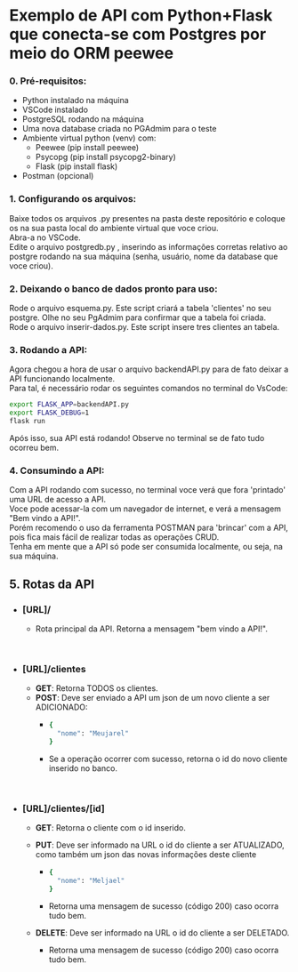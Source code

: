 # Exemplo de API com Python+Flask que conecta-se com Postgres por meio do ORM peewee

### 0. Pré-requisitos:
* Python instalado na máquina
* VSCode instalado
* PostgreSQL rodando na máquina
* Uma nova database criada no PGAdmim para o teste
* Ambiente virtual python (venv) com:
  - Peewee (pip install peewee)
  - Psycopg (pip install psycopg2-binary)
  - Flask (pip install flask)
* Postman (opcional)


### 1. Configurando os arquivos:
Baixe todos os arquivos .py presentes na pasta deste repositório e coloque os na sua pasta local do ambiente virtual que voce criou.<br>
Abra-a no VSCode.<br>
Edite o arquivo postgredb.py , inserindo as informações corretas relativo ao postgre rodando na sua máquina (senha, usuário, nome da database que voce criou).<br>

### 2. Deixando o banco de dados pronto para uso:
Rode o arquivo esquema.py. Este script criará a tabela 'clientes' no seu postgre. Olhe no seu PgAdmim para confirmar que a tabela foi criada.<br>
Rode o arquivo inserir-dados.py. Este script insere tres clientes an tabela.<br>

### 3. Rodando a API:
Agora chegou a hora de usar o arquivo backendAPI.py para de fato deixar a API funcionando localmente.<br>
Para tal, é necessário rodar os seguintes comandos no terminal do VsCode:

```bash 
export FLASK_APP=backendAPI.py
export FLASK_DEBUG=1
flask run
```
Após isso, sua API está rodando! Observe no terminal se de fato tudo ocorreu bem. 

### 4. Consumindo a API:
Com a API rodando com sucesso, no terminal voce verá que fora 'printado' uma URL de acesso a API. <br>
Voce pode acessar-la com um navegador de internet, e verá a mensagem "Bem vindo a API!".<br>
Porém recomendo o uso da ferramenta POSTMAN para 'brincar' com a API, pois fica mais fácil de realizar todas as operações CRUD.<br>
Tenha em mente que a API só pode ser consumida localmente, ou seja, na sua máquina.

## 5. Rotas da API
* ### [URL]/
  - Rota principal da API. Retorna a mensagem "bem vindo a API!".

<br>

* ### [URL]/clientes
  - **GET**: Retorna TODOS os clientes.
  - **POST**: Deve ser enviado a API um json de um novo cliente a ser ADICIONADO:
    - ```bash 
      {
        "nome": "Meujarel"
      }
      ```
    - Se a operação ocorrer com sucesso, retorna o id do novo cliente inserido no banco.
    
<br>

* ### [URL]/clientes/[id]
  - **GET**: Retorna o cliente com o id inserido.
  - **PUT**: Deve ser informado na URL o id do cliente a ser ATUALIZADO, como também um json das novas informações deste cliente
    - ```bash 
      {
        "nome": "Meljael"
      }
      ```
    - Retorna uma mensagem de sucesso (código 200) caso ocorra tudo bem.
  
   - **DELETE**:  Deve ser informado na URL o id do cliente a ser DELETADO.
     - Retorna uma mensagem de sucesso (código 200) caso ocorra tudo bem.




